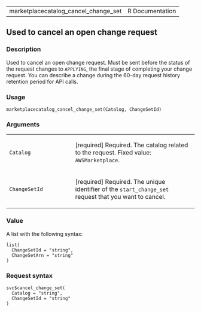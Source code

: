 <table style="width: 100%;">
<tbody>
<tr class="odd">
<td>marketplacecatalog_cancel_change_set</td>
<td style="text-align: right;">R Documentation</td>
</tr>
</tbody>
</table>

## Used to cancel an open change request

### Description

Used to cancel an open change request. Must be sent before the status of
the request changes to `APPLYING`, the final stage of completing your
change request. You can describe a change during the 60-day request
history retention period for API calls.

### Usage

    marketplacecatalog_cancel_change_set(Catalog, ChangeSetId)

### Arguments

<table>
<colgroup>
<col style="width: 35%" />
<col style="width: 65%" />
</colgroup>
<tbody>
<tr class="odd">
<td><code
id="marketplacecatalog_cancel_change_set_:_Catalog">Catalog</code></td>
<td><p>[required] Required. The catalog related to the request. Fixed
value: <code>AWSMarketplace</code>.</p></td>
</tr>
<tr class="even">
<td><code
id="marketplacecatalog_cancel_change_set_:_ChangeSetId">ChangeSetId</code></td>
<td><p>[required] Required. The unique identifier of the
<code>start_change_set</code> request that you want to cancel.</p></td>
</tr>
</tbody>
</table>

### Value

A list with the following syntax:

    list(
      ChangeSetId = "string",
      ChangeSetArn = "string"
    )

### Request syntax

    svc$cancel_change_set(
      Catalog = "string",
      ChangeSetId = "string"
    )
